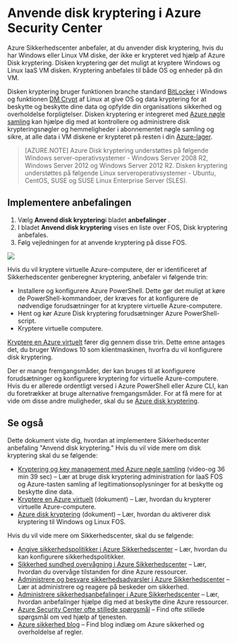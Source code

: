 <properties
   pageTitle="Anvende disk kryptering i Azure Sikkerhedscenter | Microsoft Azure"
   description="Dette dokument viser, hvordan du implementere Azure Sikkerhedscenter anbefaling **Anvend disk kryptering**."
   services="security-center"
   documentationCenter="na"
   authors="TerryLanfear"
   manager="MBaldwin"
   editor=""/>

<tags
   ms.service="security-center"
   ms.devlang="na"
   ms.topic="article"
   ms.tgt_pltfrm="na"
   ms.workload="na"
   ms.date="07/29/2016"
   ms.author="terrylan"/>

# <a name="apply-disk-encryption-in-azure-security-center"></a>Anvende disk kryptering i Azure Security Center

Azure Sikkerhedscenter anbefaler, at du anvender disk kryptering, hvis du har Windows eller Linux VM diske, der ikke er krypteret ved hjælp af Azure Disk kryptering. Disken kryptering gør det muligt at kryptere Windows og Linux IaaS VM disken.  Kryptering anbefales til både OS og enheder på din VM.


Disken kryptering bruger funktionen branche standard [BitLocker](https://technet.microsoft.com/library/cc732774.aspx) i Windows og funktionen [DM Crypt](https://en.wikipedia.org/wiki/Dm-crypt) af Linux at give OS og data kryptering for at beskytte og beskytte dine data og opfylde din organisations sikkerhed og overholdelse forpligtelser. Disken kryptering er integreret med [Azure nøgle samling](https://azure.microsoft.com/documentation/services/key-vault/) kan hjælpe dig med at kontrollere og administrere disk krypteringsnøgler og hemmeligheder i abonnementet nøgle samling og sikre, at alle data i VM diskene er krypteret på resten i din [Azure-lager](https://azure.microsoft.com/documentation/services/storage/).

> [AZURE.NOTE] Azure Disk kryptering understøttes på følgende Windows server-operativsystemer - Windows Server 2008 R2, Windows Server 2012 og Windows Server 2012 R2. Disken kryptering understøttes på følgende Linux serveroperativsystemer - Ubuntu, CentOS, SUSE og SUSE Linux Enterprise Server (SLES).

## <a name="implement-the-recommendation"></a>Implementere anbefalingen

1. Vælg **Anvend disk kryptering**i bladet **anbefalinger** .
2. I bladet **Anvend disk kryptering** vises en liste over FOS, Disk kryptering anbefales.
3. Følg vejledningen for at anvende kryptering på disse FOS.

![][1]

Hvis du vil kryptere virtuelle Azure-computere, der er identificeret af Sikkerhedscenter genberegner kryptering, anbefaler vi følgende trin:

- Installere og konfigurere Azure PowerShell. Dette gør det muligt at køre de PowerShell-kommandoer, der kræves for at konfigurere de nødvendige forudsætninger for at kryptere virtuelle Azure-computere.
- Hent og kør Azure Disk kryptering forudsætninger Azure PowerShell-script.
- Kryptere virtuelle computere.

[Kryptere en Azure virtuelt](security-center-disk-encryption.md) fører dig gennem disse trin.  Dette emne antages det, du bruger Windows 10 som klientmaskinen, hvorfra du vil konfigurere disk kryptering.

Der er mange fremgangsmåder, der kan bruges til at konfigurere forudsætninger og konfigurere kryptering for virtuelle Azure-computere. Hvis du er allerede ordentligt versed i Azure PowerShell eller Azure CLI, kan du foretrækker at bruge alternative fremgangsmåder. For at få mere for at vide om disse andre muligheder, skal du se [Azure disk kryptering](../security/azure-security-disk-encryption.md).



## <a name="see-also"></a>Se også

Dette dokument viste dig, hvordan at implementere Sikkerhedscenter anbefaling "Anvend disk kryptering." Hvis du vil vide mere om disk kryptering skal du se følgende:

- [Kryptering og key management med Azure nøgle samling](https://azure.microsoft.com/documentation/videos/azurecon-2015-encryption-and-key-management-with-azure-key-vault/) (video-og 36 min 39 sec) – Lær at bruge disk kryptering administration for IaaS FOS og Azure-tasten samling af legitimationsoplysninger for at beskytte og beskytte dine data.
- [Kryptere en Azure virtuelt](security-center-disk-encryption.md) (dokument) – Lær, hvordan du krypterer virtuelle Azure-computere.
- [Azure disk kryptering](../security/azure-security-disk-encryption.md) (dokument) – Lær, hvordan du aktiverer disk kryptering til Windows og Linux FOS.

Hvis du vil vide mere om Sikkerhedscenter, skal du se følgende:

- [Angive sikkerhedspolitikker i Azure Sikkerhedscenter](security-center-policies.md) – Lær, hvordan du kan konfigurere sikkerhedspolitikker.
- [Sikkerhed sundhed overvågning i Azure Sikkerhedscenter](security-center-monitoring.md) – Lær, hvordan du overvåge tilstanden for dine Azure ressourcer.
- [Administrere og besvare sikkerhedsadvarsler i Azure Sikkerhedscenter](security-center-managing-and-responding-alerts.md) – Lær at administrere og reagere på beskeder om sikkerhed.
- [Administrere sikkerhedsanbefalinger i Azure Sikkerhedscenter](security-center-recommendations.md) – Lær, hvordan anbefalinger hjælpe dig med at beskytte dine Azure ressourcer.
- [Azure Security Center ofte stillede spørgsmål](security-center-faq.md) – Find ofte stillede spørgsmål om ved hjælp af tjenesten.
- [Azure sikkerhed blog](http://blogs.msdn.com/b/azuresecurity/) – Find blog indlæg om Azure sikkerhed og overholdelse af regler.



<!--Image references-->
[1]: ./media/security-center-apply-disk-encryption/apply-disk-encryption.png
